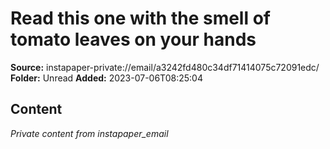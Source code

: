 # Read this one with the smell of tomato leaves on your hands

**Source:** instapaper-private://email/a3242fd480c34df71414075c72091edc/
**Folder:** Unread
**Added:** 2023-07-06T08:25:04




## Content
*Private content from instapaper_email*

